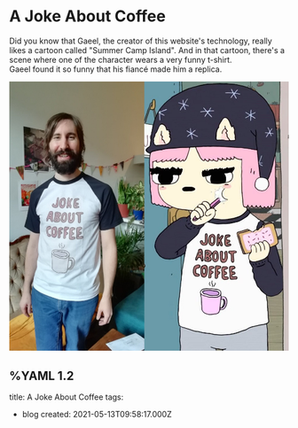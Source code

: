 # A Joke About Coffee

Did you know that Gaeel, the creator of this website's technology, really likes a cartoon called "Summer Camp Island". And in that cartoon, there's a scene where one of the character wears a very funny t-shirt.  
Gaeel found it so funny that his fiancé made him a replica.

![Gaeel wearing a t-shirt that reads "Joke About Coffee"](/images/coffee_joke.jpg)

%YAML 1.2
---
title: A Joke About Coffee
tags:
  - blog
created: 2021-05-13T09:58:17.000Z